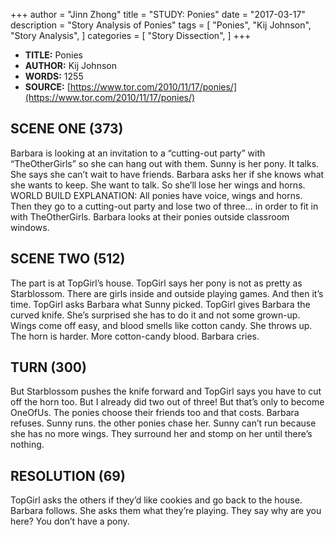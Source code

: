 +++
author = "Jinn Zhong"
title = "STUDY: Ponies"
date = "2017-03-17"
description = "Story Analysis of Ponies"
tags = [
    "Ponies",
    "Kij Johnson",
    "Story Analysis",
]
categories = [
    "Story Dissection",
]
+++
* **TITLE:** Ponies
* **AUTHOR:** Kij Johnson
* **WORDS:** 1255
* **SOURCE:** [https://www.tor.com/2010/11/17/ponies/](https://www.tor.com/2010/11/17/ponies/)

## SCENE ONE (373)
Barbara is looking at an invitation to a “cutting-out party” with “TheOtherGirls” so she can hang out with them. Sunny is her pony. It talks. She says she can’t wait to have friends. Barbara asks her if she knows what she wants to keep. She want to talk. So she’ll lose her wings and horns. WORLD BUILD EXPLANATION: All ponies have voice, wings and horns. Then they go to a cutting-out party and lose two of three… in order to fit in with TheOtherGirls. Barbara looks at their ponies outside classroom windows.

## SCENE TWO (512)
The part is at TopGirl’s house. TopGirl says her pony is not as pretty as Starblossom. There are girls inside and outside playing games. And then it’s time. TopGirl asks Barbara what Sunny picked. TopGirl gives Barbara the curved knife. She’s surprised she has to do it and not some grown-up. Wings come off easy, and blood smells like cotton candy. She throws up. The horn is harder. More cotton-candy blood. Barbara cries.

## TURN (300)
But Starblossom pushes the knife forward and TopGirl says you have to cut off the horn too. But I already did two out of three! But that’s only to become OneOfUs. The ponies choose their friends too and that costs. Barbara refuses. Sunny runs. the other ponies chase her. Sunny can’t run because she has no more wings. They surround her and stomp on her until there’s nothing. 

## RESOLUTION (69)
TopGirl asks the others if they’d like cookies and go back to the house. Barbara follows. She asks them what they’re playing. They say why are you here? You don’t have a pony.
